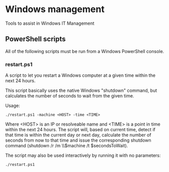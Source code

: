 # Windows management
Tools to assist in Windows IT Management

## PowerShell scripts
All of the following scripts must be run from a Windows PowerShell console.

### restart.ps1
A script to let you restart a Windows computer at a given time within the next
24 hours.

This script basically uses the native Windows "shutdown" command, but calculates
the number of seconds to wait from the given time.

Usage:
```
./restart.ps1 -machine <HOST> -time <TIME>
```
Where &lt;HOST&gt; is an IP or resolveable name and &lt;TIME&gt; is a point in
time within the next 24 hours. The script will, based on current time, detect if
that time is within the current day or next day, calculate the number of seconds
from now to that time and issue the corresponding shutdown command
(shutdown /r /m \\\\$machine /t $secondsToWait).

The script may also be used interactively by running it with no parameters:
```
./restart.ps1
```
